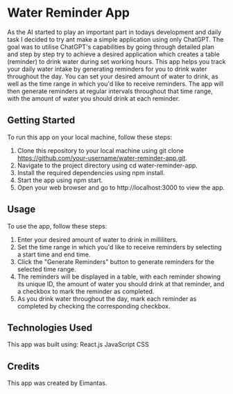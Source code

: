 # Water Reminder App

As the AI started to play an important part in todays development and daily task I decided to try ant make a simple application using only ChatGPT. The goal was to utilise ChatGPT's capabilities by going through detailed plan and step by step try to achieve a desired application which creates a table (reminder) to drink water during set working hours. 
This app helps you track your daily water intake by generating reminders for you to drink water throughout the day. You can set your desired amount of water to drink, as well as the time range in which you'd like to receive reminders. The app will then generate reminders at regular intervals throughout that time range, with the amount of water you should drink at each reminder.

## Getting Started

To run this app on your local machine, follow these steps:

1. Clone this repository to your local machine using git clone https://github.com/your-username/water-reminder-app.git.
2. Navigate to the project directory using cd water-reminder-app.
3. Install the required dependencies using npm install.
4. Start the app using npm start.
5. Open your web browser and go to http://localhost:3000 to view the app.

## Usage

To use the app, follow these steps:

1. Enter your desired amount of water to drink in milliliters.
2. Set the time range in which you'd like to receive reminders by selecting a start time and end time.
3. Click the "Generate Reminders" button to generate reminders for the selected time range.
4. The reminders will be displayed in a table, with each reminder showing its unique ID, the amount of water you should drink at that reminder, and a checkbox to mark the reminder as completed.
5. As you drink water throughout the day, mark each reminder as completed by checking the corresponding checkbox.

## Technologies Used

This app was built using:
React.js
JavaScript
CSS

## Credits

This app was created by Eimantas.
